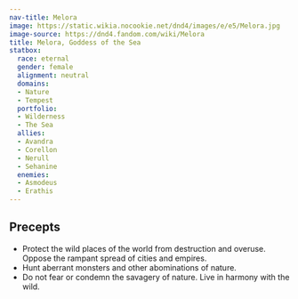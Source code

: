```yaml
---
nav-title: Melora
image: https://static.wikia.nocookie.net/dnd4/images/e/e5/Melora.jpg
image-source: https://dnd4.fandom.com/wiki/Melora
title: Melora, Goddess of the Sea
statbox:
  race: eternal
  gender: female
  alignment: neutral
  domains:
  - Nature
  - Tempest
  portfolio:
  - Wilderness
  - The Sea
  allies:
  - Avandra
  - Corellon
  - Nerull
  - Sehanine
  enemies:
  - Asmodeus
  - Erathis
---
```


## Precepts

* Protect the wild places of the world from destruction and overuse. Oppose the rampant spread of cities and empires.
* Hunt aberrant monsters and other abominations of nature.
* Do not fear or condemn the savagery of nature. Live in harmony with the wild.
